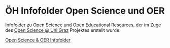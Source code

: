 ÖH Infofolder Open Science und OER
==============================

Infofolder zu Open Science und Open Educational Resources, der im Zuge des [Open Science @ Uni Graz](http://openscienceasap.org/projects-resources/open-science-at-uni-graz/) Projektes erstellt wurde.

[Open Science & OER Infofolder](http://openscienceasap.org/projects-resources/open-science-at-uni-graz/open-science-oer-infofolder/)


